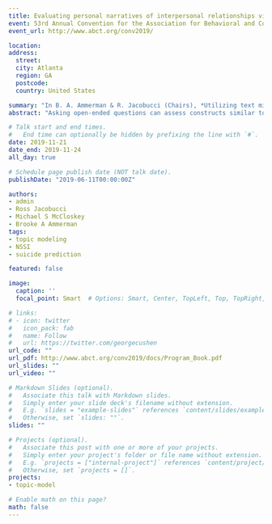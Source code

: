 ```yaml
---
title: Evaluating personal narratives of interpersonal relationships via text mining to predict nonsuicidal self-injury
event: 53rd Annual Convention for the Association for Behavioral and Cognitive Therapies
event_url: http://www.abct.org/conv2019/

location:
address:
  street:
  city: Atlanta
  region: GA
  postcode:
  country: United States

summary: "In B. A. Ammerman & R. Jacobucci (Chairs), *Utilizing text mining in clinical research: Novel applications for improving the prediction of psychological distress* [Symposium]"
abstract: "Asking open-ended questions can assess constructs similar to traditional risk measures while capturing a richer portrait of current, prior, or future cognitive and affective processes. This allows researchers to identify important aspects of risk for psychological distress often overlooked in closed-ended questions. This may be particularly important for serious behavioral outcomes such as nonsuicidal self-injury (NSSI). Indeed, prior research has demonstrated that disruptions in interpersonal relationships often precede the occurrence of NSSI (e.g., Nock, Prinstein & Sterba, 2010), highlighting these events as prominent risk factors for the behavior (Kim et al., 2015). Despite this, limited research has focused on identifying which aspects (e.g., cognitive, affective, and/or social) of such interpersonal interactions may be most salient in conferring NSSI risk. We utilized text-based data from 74 individuals, 41 who reported a history of NSS. Via in-person interview, participants described an interpersonal interaction and completed a measure of emotion dysregulation, an oft-cited risk factor for NSSI (Difficulties in Emotion Regulation Scale [DERS]). Participant narrative descriptions of their interpersonal interaction were transcribed and analyzed to see if the topical content of their interpersonal interactions provided incremental (predictive) validity of NSSI status. By developing an extension of the supervised topic model that simultaneously incorporates both topics and other predictors (i.e., DERS scores), we predicted NSSI history presence. Selecting four topics as a best fitting model, both the DERS (b = 0.05, 95% BCI: [0.02, 0.08]) and a topic representing high arousal negative affect during conflict (b = 0.96, 95% BCI: [0.08, 2.01]) were positively associated with NSSI history presence with credible intervals that excluded 0 (the most representative words of this topic were “friend,” “mom,” “upset”, “mad,” “live”, “kitchen”, “annoy,” “house”, “angry”, and “start.”). The correlation between prevalence of this topic and DERS scores was 0.4, providing evidence of concurrent and incremental validity for the topic, as suggested by the gain in predictive performance. Overall, findings demonstrate the advantages of combining traditional psychological scales with text-based responses. Moreover, the use of interpersonal-focused text highlights the potential of high arousal negative affective responses during interpersonal disruptions as a driver of NSSI behavior."

# Talk start and end times.
#   End time can optionally be hidden by prefixing the line with `#`.
date: 2019-11-21
date_end: 2019-11-24
all_day: true

# Schedule page publish date (NOT talk date).
publishDate: "2019-06-11T00:00:00Z"

authors:
- admin
- Ross Jacobucci
- Michael S McCloskey
- Brooke A Ammerman
tags:
- topic modeling
- NSSI
- suicide prediction

featured: false

image:
  caption: ''
  focal_point: Smart  # Options: Smart, Center, TopLeft, Top, TopRight, Left, Right, BottomLeft, Bottom, BottomRight

# links:
# - icon: twitter
#   icon_pack: fab
#   name: Follow
#   url: https://twitter.com/georgecushen
url_code: ""
url_pdf: http://www.abct.org/conv2019/docs/Program_Book.pdf
url_slides: ""
url_video: ""

# Markdown Slides (optional).
#   Associate this talk with Markdown slides.
#   Simply enter your slide deck's filename without extension.
#   E.g. `slides = "example-slides"` references `content/slides/example-slides.md`.
#   Otherwise, set `slides: ""`.
slides: ""

# Projects (optional).
#   Associate this post with one or more of your projects.
#   Simply enter your project's folder or file name without extension.
#   E.g. `projects = ["internal-project"]` references `content/project/deep-learning/index.md`.
#   Otherwise, set `projects = []`.
projects:
- topic-model

# Enable math on this page?
math: false
---
```

